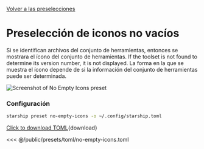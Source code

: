 [Volver a las preselecciones](./#no-empty-icons)

# Preselección de iconos no vacíos

Si se identifican archivos del conjunto de herramientas, entonces se mostrara el ícono del conjunto de herramientas. If the toolset is not found to determine its version number, it is not displayed. La forma en la que se muestra el ícono depende de si la información del conjunto de herramientas puede ser determinada.

![Screenshot of No Empty Icons preset](/presets/img/no-empty-icons.png)

### Configuración

```sh
starship preset no-empty-icons -o ~/.config/starship.toml
```

[Click to download TOML](/presets/toml/no-empty-icons.toml){download}

<<< @/public/presets/toml/no-empty-icons.toml

